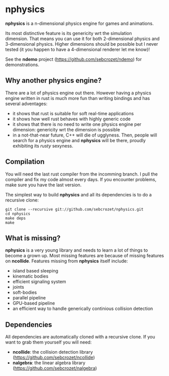 nphysics
========
**nphysics** is a n-dimensional physics engine for games and animations.

Its most distinctive feature is its genericity wrt the simulation
dimension. That means you can use it for both 2-dimensional physics and
3-dimensional physics. Higher dimensions should be possible but I never tested
(it you happen to have a 4-dimensional renderer let me know)!

See the **ndemo** project (https://github.com/sebcrozet/ndemo) for
demonstrations.

## Why another physics engine?
There are a lot of physics engine out there.
However having a physics engine written in rust is much more fun than writing
bindings and has several adventages:
- it shows that rust is suitable for soft real-time applications
- it shows how well rust behaves with highly generic code
- it shows that there is no need to write one physics engine per dimension:
  genericity wrt the dimension is possible
- in a not-that-near future, C++ will die of ugglyness. Then, people will
  search for a physics engine and **nphysics** will be there, proudly
  exhibiting its _rusty_ sexyness.

## Compilation
You will need the last rust compiler from the incomming branch.
I pull the compiler and fix my code almost every days. If you encounter
problems, make sure you have the last version.

The simplest way to build **nphysics** and all its dependencies is to do a
recursive clone:


    git clone --recursive git://github.com/sebcrozet/nphysics.git
    cd nphysics
    make deps
    make

## What is missing?
**nphysics** is a very young library and needs to learn a lot of things to
become a grown up.  Most missing features are because of missing features on
**ncollide**. Features missing from **nphysics** itself include:

- island based sleeping
- kinematic bodies
- efficient signaling system
- joints
- soft-bodies
- parallel pipeline
- GPU-based pipeline
- an efficient way to handle generically continious collision detection

## Dependencies
All dependencies are automatically cloned with a recursive clone.
If you want to grab them yourself you will need:

* **ncollide**: the collision detection library (https://github.com/sebcrozet/ncollide)
* **nalgebra**: the linear algebra library (https://github.com/sebcrozet/nalgebra)
